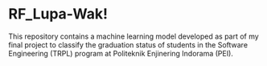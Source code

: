 # RF_Lupa-Wak!
This repository contains a machine learning model developed as part of my final project to classify the graduation status of students in the Software Engineering (TRPL) program at Politeknik Enjinering Indorama (PEI).
